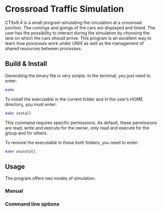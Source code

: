 # Crossroad Traffic Simulation

CTSv9.4 is a small program simulating the circulation at a crossroad junction. The comings and goings of the cars are displayed and timed. The user has the possibility to interact during the simulation by choosing the lane on which the cars should arrive.
This program is an excellent way to learn how processes work under UNIX as well as the management of shared resources between processes.

## Build & Install

Generating the binary file is very simple. In the terminal, you just need to enter:
```bash
make
```

To install the executable in the current folder and in the user’s HOME directory, you must enter:
```bash
make install
```
This command requires specific permissions. As default, these permissions are read, write and execute for the owner, only read and execute for the group and for others.

To remove the executable in these both folders, you need to enter:
```bash
make uninstall
```

## Usage

The program offers two modes of simulation.



### Manual

### Command line options